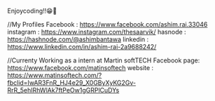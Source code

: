 
Enjoycoding!!😁💐

//My Profiles
Facebook : https://www.facebook.com/ashim.rai.33046
instagram : https://www.instagram.com/thesaarvik/
hasnode : https://hashnode.com/@ashimbantawa
linkedin : https://www.linkedin.com/in/ashim-rai-2a9688242/


//Currenty Working as a intern at Martin softTECH
Facebook page: https://www.facebook.com/matinsoftech
website : https://www.matinsoftech.com/?fbclid=IwAR3FnR_HJ4e29_X0GByXyKG2Gv-RrR_5ehIRhWlAk7ftPeOw1gGRPlCuDYs

